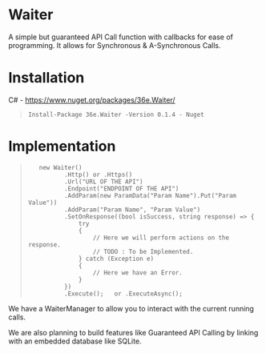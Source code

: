 # Waiter
A simple but guaranteed API Call function with callbacks for ease of programming.
It allows for Synchronous & A-Synchronous Calls.

# Installation
C# - https://www.nuget.org/packages/36e.Waiter/
>     Install-Package 36e.Waiter -Version 0.1.4 - Nuget

# Implementation

>        new Waiter()
>               .Http() or .Https()
>               .Url("URL OF THE API")
>               .Endpoint("ENDPOINT OF THE API")
>               .AddParam(new ParamData("Param Name").Put("Param Value"))
>               .AddParam("Param Name", "Param Value")
>               .SetOnResponse((bool isSuccess, string response) => {
>                   try
>                   {
>                       // Here we will perform actions on the response.
>                       // TODO : To be Implemented.
>                   } catch (Exception e)
>                   {
>                       // Here we have an Error.
>                   }
>               })
>               .Execute();   or .ExecuteAsync();

We have a WaiterManager to allow you to interact with the current running calls.

We are also planning to build features like Guaranteed API Calling by linking with an embedded database like SQLite.
